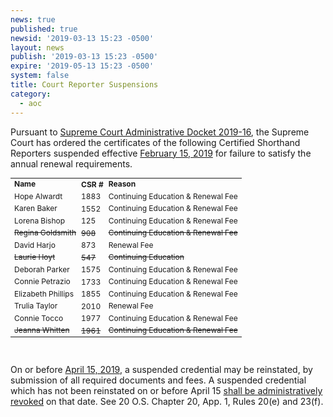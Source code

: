 ```yaml
---
news: true
published: true
newsid: '2019-03-13 15:23 -0500'
layout: news
publish: '2019-03-13 15:23 -0500'
expire: '2019-05-13 15:23 -0500'
system: false
title: Court Reporter Suspensions
category:
  - aoc
---
```

Pursuant to <a href="http://www.oscn.net/applications/oscn/DeliverDocument.asp?CiteID=483490">Supreme Court Administrative Docket 2019-16</a>, the Supreme Court has ordered the certificates of the following Certified Shorthand Reporters suspended effective <u>February 15, 2019</u> for failure to satisfy the annual renewal requirements.

<table style="font-size: 12px;">
<tr>
<td><b>Name</b></td>
<td style="padding: 0 2px;"><b>CSR&nbsp;#</b></td>
<td><b>Reason</b></td>
</tr>  
<tr>
<td>Hope Alwardt</td>
<td style="padding: 0 2px;">1883</td>
<td>Continuing Education & Renewal Fee</td>
</tr>
<tr>
<td>Karen Baker</td>
<td style="padding: 0 2px;">1552</td>
<td>Continuing Education & Renewal Fee</td>
</tr>
<tr>
<td>Lorena Bishop</td>
<td style="padding: 0 2px;">125</td>
<td>Continuing Education & Renewal Fee</td>
</tr>
<tr>
  <td><del>Regina Goldsmith</del></td>
<td style="padding: 0 2px;"><del>908</del></td>
<td><del>Continuing Education & Renewal Fee</del></td>
</tr>
<tr>
<td>David Harjo</td>
<td style="padding: 0 2px;">873</td>
<td>Renewal Fee</td>
</tr>
<tr>
<td><del>Laurie Hoyt</del></td>
<td style="padding: 0 2px;"><del>547</del></td>
<td><del>Continuing Education</del></td>
</tr>
<tr>
<td>Deborah Parker</td>
<td style="padding: 0 2px;">1575</td>
<td>Continuing Education & Renewal Fee</td>
</tr>
<tr>
<td>Connie Petrazio</td>
<td style="padding: 0 2px;">1733</td>
<td>Continuing Education & Renewal Fee</td>
</tr>
<tr>
<td>Elizabeth Phillips</td>
<td style="padding: 0 2px;">1855</td>
<td>Continuing Education & Renewal Fee</td>
</tr>
<tr>
<td>Trulia Taylor</td>
<td style="padding: 0 2px;">2010</td>
<td>Renewal Fee</td>
</tr>
<tr>
<td>Connie Tocco</td>
<td style="padding: 0 2px;">1977</td>
<td>Continuing Education & Renewal Fee</td>
</tr>
<tr>
<td><del>Jeanna Whitten</del></td>
<td style="padding: 0 2px;"><del>1961</del></td>
  <td><del>Continuing Education & Renewal Fee</del></td>
</tr>
</table>

<br/>

On or before <u>April 15, 2019</u>, a suspended credential may be reinstated, by submission of all required documents and fees. A suspended credential which has not been reinstated on or before April 15 <u>shall be administratively revoked</u> on that date. See 20 O.S. Chapter 20, App. 1, Rules 20(e) and 23(f).
